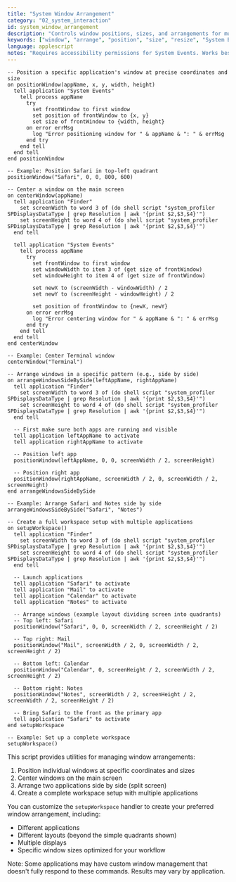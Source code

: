```yaml
---
title: "System Window Arrangement"
category: "02_system_interaction"
id: system_window_arrangement
description: "Controls window positions, sizes, and arrangements for multiple applications"
keywords: ["window", "arrange", "position", "size", "resize", "System Events", "workspace", "layout"]
language: applescript
notes: "Requires accessibility permissions for System Events. Works best with applications that follow standard window management APIs."
---
```


```applescript
-- Position a specific application's window at precise coordinates and size
on positionWindow(appName, x, y, width, height)
  tell application "System Events"
    tell process appName
      try
        set frontWindow to first window
        set position of frontWindow to {x, y}
        set size of frontWindow to {width, height}
      on error errMsg
        log "Error positioning window for " & appName & ": " & errMsg
      end try
    end tell
  end tell
end positionWindow

-- Example: Position Safari in top-left quadrant
positionWindow("Safari", 0, 0, 800, 600)

-- Center a window on the main screen
on centerWindow(appName)
  tell application "Finder"
    set screenWidth to word 3 of (do shell script "system_profiler SPDisplaysDataType | grep Resolution | awk '{print $2,$3,$4}'")
    set screenHeight to word 4 of (do shell script "system_profiler SPDisplaysDataType | grep Resolution | awk '{print $2,$3,$4}'")
  end tell
  
  tell application "System Events"
    tell process appName
      try
        set frontWindow to first window
        set windowWidth to item 3 of (get size of frontWindow)
        set windowHeight to item 4 of (get size of frontWindow)
        
        set newX to (screenWidth - windowWidth) / 2
        set newY to (screenHeight - windowHeight) / 2
        
        set position of frontWindow to {newX, newY}
      on error errMsg
        log "Error centering window for " & appName & ": " & errMsg
      end try
    end tell
  end tell
end centerWindow

-- Example: Center Terminal window
centerWindow("Terminal")

-- Arrange windows in a specific pattern (e.g., side by side)
on arrangeWindowsSideBySide(leftAppName, rightAppName)
  tell application "Finder"
    set screenWidth to word 3 of (do shell script "system_profiler SPDisplaysDataType | grep Resolution | awk '{print $2,$3,$4}'")
    set screenHeight to word 4 of (do shell script "system_profiler SPDisplaysDataType | grep Resolution | awk '{print $2,$3,$4}'")
  end tell
  
  -- First make sure both apps are running and visible
  tell application leftAppName to activate
  tell application rightAppName to activate
  
  -- Position left app
  positionWindow(leftAppName, 0, 0, screenWidth / 2, screenHeight)
  
  -- Position right app
  positionWindow(rightAppName, screenWidth / 2, 0, screenWidth / 2, screenHeight)
end arrangeWindowsSideBySide

-- Example: Arrange Safari and Notes side by side
arrangeWindowsSideBySide("Safari", "Notes")

-- Create a full workspace setup with multiple applications
on setupWorkspace()
  tell application "Finder"
    set screenWidth to word 3 of (do shell script "system_profiler SPDisplaysDataType | grep Resolution | awk '{print $2,$3,$4}'")
    set screenHeight to word 4 of (do shell script "system_profiler SPDisplaysDataType | grep Resolution | awk '{print $2,$3,$4}'")
  end tell
  
  -- Launch applications
  tell application "Safari" to activate
  tell application "Mail" to activate
  tell application "Calendar" to activate
  tell application "Notes" to activate
  
  -- Arrange windows (example layout dividing screen into quadrants)
  -- Top left: Safari
  positionWindow("Safari", 0, 0, screenWidth / 2, screenHeight / 2)
  
  -- Top right: Mail
  positionWindow("Mail", screenWidth / 2, 0, screenWidth / 2, screenHeight / 2)
  
  -- Bottom left: Calendar
  positionWindow("Calendar", 0, screenHeight / 2, screenWidth / 2, screenHeight / 2)
  
  -- Bottom right: Notes
  positionWindow("Notes", screenWidth / 2, screenHeight / 2, screenWidth / 2, screenHeight / 2)
  
  -- Bring Safari to the front as the primary app
  tell application "Safari" to activate
end setupWorkspace

-- Example: Set up a complete workspace
setupWorkspace()
```

This script provides utilities for managing window arrangements:

1. Position individual windows at specific coordinates and sizes
2. Center windows on the main screen
3. Arrange two applications side by side (split screen)
4. Create a complete workspace setup with multiple applications

You can customize the `setupWorkspace` handler to create your preferred window arrangement, including:
- Different applications
- Different layouts (beyond the simple quadrants shown)
- Multiple displays
- Specific window sizes optimized for your workflow

Note: Some applications may have custom window management that doesn't fully respond to these commands. Results may vary by application.